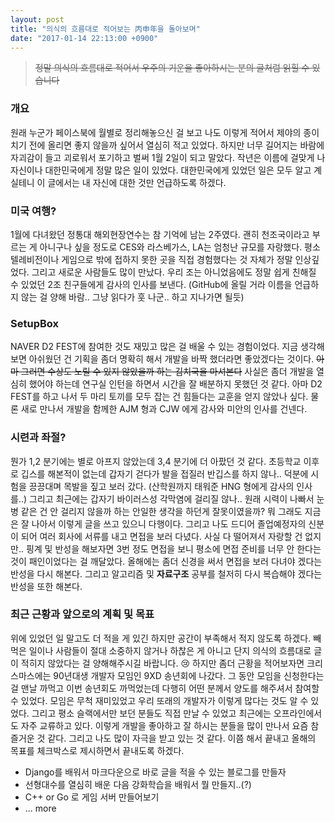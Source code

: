 ```yaml
---
layout: post
title: "의식의 흐름대로 적어보는 丙申年을 돌아보며"
date: "2017-01-14 22:13:00 +0900"
---
```

> ~~정말 의식의 흐름대로 적어서 우주의 기운을 좋아하시는 분의 글처럼 읽힐 수 있습니다~~

### 개요
원래 누군가 페이스북에 월별로 정리해놓으신 걸 보고 나도 이렇게 적어서 제야의 종이 치기 전에 올리면 좋지 않을까 싶어서 열심히 적고 있었다. 
하지만 너무 길어지는 바람에 자괴감이 들고 괴로워서 포기하고 벌써 1월 2일이 되고 말았다.
작년은 이름에 걸맞게 나 자신이나 대한민국에게 정말 많은 일이 있었다. 
대한민국에게 있었던 일은 모두 알고 계실테니 이 글에서는 내 자신에 대한 것만 언급하도록 하겠다.

### 미국 여행?
1월에 다녀왔던 정통대 해외현장연수는 참 기억에 남는 2주였다. 
괜히 천조국이라고 부르는 게 아니구나 싶을 정도로 CES와 라스베가스, LA는 엄청난 규모를 자랑했다. 
평소 텔레비전이나 게임으로 밖에 접하지 못한 곳을 직접 경험했다는 것 자체가 정말 인상깊었다. 그리고 새로운 사람들도 많이 만났다. 
우리 조는 아니었음에도 정말 쉽게 친해질 수 있었던 2조 친구들에게 감사의 인사를 보낸다. (GitHub에 올릴 거라 이름을 언급하지 않는 걸 양해 바람.. 
그냥 읽다가 훗 나군.. 하고 지나가면 될듯)

### SetupBox
NAVER D2 FEST에 참여한 것도 재밌고 많은 걸 배울 수 있는 경험이었다. 
지금 생각해보면 아쉬웠던 건 기획을 좀더 명확히 해서 개발을 바짝 했더라면 좋았겠다는 것이다. 
~~아마 그러면 수상도 노릴 수 있지 않았을까 하는 김치국을 마셔본다~~ 
사실은 좀더 개발을 열심히 했어야 하는데 연구실 인턴을 하면서 시간을 잘 배분하지 못했던 것 같다. 
아마 D2 FEST를 하고 나서 두 마리 토끼를 모두 잡는 건 힘들다는 교훈을 얻지 않았나 싶다. 
물론 새로 만나서 개발을 함께한 AJM 형과 CJW 에게 감사와 미안의 인사를 건넨다.

### 시련과 좌절?
뭔가 1,2 분기에는 별로 아프지 않았는데 3,4 분기에 더 아팠던 것 같다. 
초등학교 이후로 깁스를 해본적이 없는데 갑자기 걷다가 발을 접질러 반깁스를 하지 않나.. 덕분에 시험을 끙끙대며 목발을 짚고 보러 갔다. 
(산학원까지 태워준 HNG 형에게 감사의 인사를..) 
그리고 최근에는 갑자기 바이러스성 각막염에 걸리질 않나.. 원래 시력이 나빠서 눈병 같은 건 안 걸리지 않을까 하는 안일한 생각을 하던게 잘못이였을까? 
뭐 그래도 지금은 잘 나아서 이렇게 글을 쓰고 있으니 다행이다.
그리고 나도 드디어 졸업예정자의 신분이 되어 여러 회사에 서류를 내고 면접을 보러 다녔다. 사실 다 떨어져서 자랑할 건 없지만.. 
핑계 및 반성을 해보자면 3번 정도 면접을 보니 평소에 면접 준비를 너무 안 한다는 것이 패인이었다는 걸 깨달았다. 
올해에는 좀더 신경을 써서 면접을 보러 다녀야 겠다는 반성을 다시 해본다.
그리고 알고리즘 및 **자료구조** 공부를 철저히 다시 복습해야 겠다는 반성을 또한 해본다.

### 최근 근황과 앞으로의 계획 및 목표
위에 있었던 일 말고도 더 적을 게 있긴 하지만 공간이 부족해서 적지 않도록 하겠다. 
빼먹은 일이나 사람들이 절대 소중하지 않거나 하찮은 게 아니고 단지 의식의 흐름대로 글이 적히지 않았다는 걸 양해해주시길 바랍니다. :cry: 
하지만 좀더 근황을 적어보자면 크리스마스에는 90년대생 개발자 모임인 9XD 송년회에 나갔다. 
그 동안 모임을 신청한다는 걸 맨날 까먹고 이번 송년회도 까먹었는데 다행히 어떤 분께서 양도를 해주셔서 참여할 수 있었다. 
모임은 무척 재미있었고 우리 또래의 개발자가 이렇게 많다는 것도 알 수 있었다. 
그리고 평소 슬랙에서만 보던 분들도 직접 만날 수 있었고 최근에는 오프라인에서도 자주 교류하고 있다. 
이렇게 개발을 좋아하고 잘 하시는 분들을 많이 만나서 요즘 참 즐거운 것 같다. 그리고 나도 많이 자극을 받고 있는 것 같다.
이쯤 해서 끝내고 올해의 목표를 체크박스로 제시하면서 끝내도록 하겠다.

- Django를 배워서 마크다운으로 바로 글을 적을 수 있는 블로그를 만들자
- 선형대수를 열심히 배운 다음 강화학습을 배워서 뭘 만들지..(?)
- C++ or Go 로 게임 서버 만들어보기
- ... more
